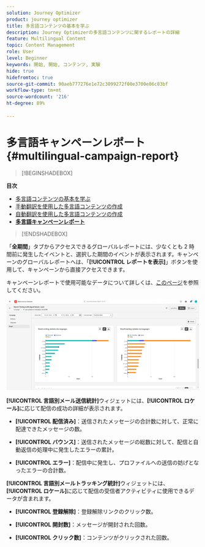 ```yaml
---
solution: Journey Optimizer
product: journey optimizer
title: 多言語コンテンツの基本を学ぶ
description: Journey Optimizerの多言語コンテンツに関するレポートの詳細
feature: Multilingual Content
topic: Content Management
role: User
level: Beginner
keywords: 開始, 開始, コンテンツ, 実験
hide: true
hidefromtoc: true
source-git-commit: 90aeb777276e1e72c3099272f00e3700e06c83bf
workflow-type: tm+mt
source-wordcount: '216'
ht-degree: 89%

---
```


# 多言語キャンペーンレポート {#multilingual-campaign-report}

>[!BEGINSHADEBOX]

**目次**

* [多言語コンテンツの基本を学ぶ](multilingual-gs.md)
* [手動翻訳を使用した多言語コンテンツの作成](multilingual-manual.md)
* [自動翻訳を使用した多言語コンテンツの作成](multilingual-automated.md)
* **[多言語キャンペーンレポート](multilingual-report.md)**

>[!ENDSHADEBOX]

「**全期間**」タブからアクセスできるグローバルレポートには、少なくとも 2 時間前に発生したイベントと、選択した期間のイベントが表示されます。キャンペーンのグローバルレポートへは、「**[!UICONTROL レポートを表示]**」ボタンを使用して、キャンペーンから直接アクセスできます。

キャンペーンレポートで使用可能なデータについて詳しくは、[このページ](../reports/campaign-global-report.md)を参照してください。

![](assets/report_multilingual.png)

**[!UICONTROL 言語別メール送信統計]**&#x200B;ウィジェットには、**[!UICONTROL ロケール]**&#x200B;に応じて配信の成功の詳細が表示されます。

* **[!UICONTROL 配信済み]**：送信されたメッセージの合計数に対して、正常に配達できたメッセージの数。

* **[!UICONTROL バウンス]**：送信されたメッセージの総数に対して、配信と自動返信の処理中に発生したエラーの累計。

* **[!UICONTROL エラー]**：配信中に発生し、プロファイルへの送信の妨げとなったエラーの合計数。

**[!UICONTROL 言語別メールトラッキング統計]**&#x200B;ウィジェットには、**[!UICONTROL ロケール]**&#x200B;に応じて配信の受信者アクティビティに使用できるデータが含まれます。

* **[!UICONTROL 登録解除]**：登録解除リンクのクリック数。

* **[!UICONTROL 開封数]**：メッセージが開封された回数。

* **[!UICONTROL クリック数]**：コンテンツがクリックされた回数。
